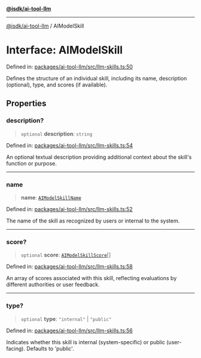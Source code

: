 [**@isdk/ai-tool-llm**](../README.md)

***

[@isdk/ai-tool-llm](../globals.md) / AIModelSkill

# Interface: AIModelSkill

Defined in: [packages/ai-tool-llm/src/llm-skills.ts:50](https://github.com/isdk/ai-tool-llm.js/blob/0105e0806703dc594a3652a122c6373b3789706e/src/llm-skills.ts#L50)

Defines the structure of an individual skill, including its name, description (optional), type, and scores (if available).

## Properties

### description?

> `optional` **description**: `string`

Defined in: [packages/ai-tool-llm/src/llm-skills.ts:54](https://github.com/isdk/ai-tool-llm.js/blob/0105e0806703dc594a3652a122c6373b3789706e/src/llm-skills.ts#L54)

An optional textual description providing additional context about the skill's function or purpose.

***

### name

> **name**: [`AIModelSkillName`](../type-aliases/AIModelSkillName.md)

Defined in: [packages/ai-tool-llm/src/llm-skills.ts:52](https://github.com/isdk/ai-tool-llm.js/blob/0105e0806703dc594a3652a122c6373b3789706e/src/llm-skills.ts#L52)

The name of the skill as recognized by users or internal to the system.

***

### score?

> `optional` **score**: [`AIModelSkillScore`](AIModelSkillScore.md)[]

Defined in: [packages/ai-tool-llm/src/llm-skills.ts:58](https://github.com/isdk/ai-tool-llm.js/blob/0105e0806703dc594a3652a122c6373b3789706e/src/llm-skills.ts#L58)

An array of scores associated with this skill, reflecting evaluations by different authorities or user feedback.

***

### type?

> `optional` **type**: `"internal"` \| `"public"`

Defined in: [packages/ai-tool-llm/src/llm-skills.ts:56](https://github.com/isdk/ai-tool-llm.js/blob/0105e0806703dc594a3652a122c6373b3789706e/src/llm-skills.ts#L56)

Indicates whether this skill is internal (system-specific) or public (user-facing). Defaults to 'public'.
